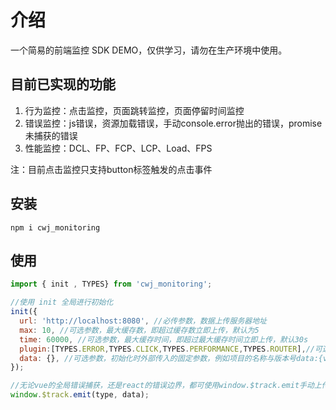 # 介绍

一个简易的前端监控 SDK DEMO，仅供学习，请勿在生产环境中使用。

## 目前已实现的功能

1. 行为监控：点击监控，页面跳转监控，页面停留时间监控
2. 错误监控：js错误，资源加载错误，手动console.error抛出的错误，promise未捕获的错误
3. 性能监控：DCL、FP、FCP、LCP、Load、FPS

注：目前点击监控只支持button标签触发的点击事件

## 安装

```
npm i cwj_monitoring
```

## 使用

```js
import { init , TYPES} from 'cwj_monitoring';

//使用 init 全局进行初始化
init({
  url: 'http://localhost:8080', //必传参数，数据上传服务器地址
  max: 10, //可选参数，最大缓存数，即超过缓存数立即上传，默认为5
  time: 60000, //可选参数，最大缓存时间，即超过最大缓存时间立即上传，默认30s
  plugin:[TYPES.ERROR,TYPES.CLICK,TYPES.PERFORMANCE,TYPES.ROUTER],//可选参数，错误事件，点击事件，性能指标，路由，传递几个就调用几个;如果不传则默认调用所有
  data: {}, //可选参数，初始化时外部传入的固定参数，例如项目的名称与版本号data:{vs:'0.1.1'}
});

//无论vue的全局错误捕获，还是react的错误边界，都可使用window.$track.emit手动上传错误
window.$track.emit(type, data);
```
